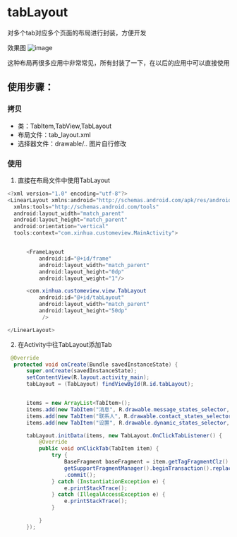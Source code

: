# tabLayout
对多个tab对应多个页面的布局进行封装，方便开发

效果图
![image](https://github.com/sLiKangli/tabLayout.git/iamge/effect.gif.gif)


这种布局再很多应用中非常常见，所有封装了一下，在以后的应用中可以直接使用

## 使用步骤：
### 拷贝
  - 类：TabItem,TabView,TabLayout
  - 布局文件：tab_layout.xml
  - 选择器文件：drawable/..  图片自行修改
  
### 使用
  1. 直接在布局文件中使用TabLayout
  ``` java
  <?xml version="1.0" encoding="utf-8"?>
<LinearLayout xmlns:android="http://schemas.android.com/apk/res/android"
    xmlns:tools="http://schemas.android.com/tools"
    android:layout_width="match_parent"
    android:layout_height="match_parent"
    android:orientation="vertical"
    tools:context="com.xinhua.customeview.MainActivity">


        <FrameLayout
            android:id="@+id/frame"
            android:layout_width="match_parent"
            android:layout_height="0dp"
            android:layout_weight="1"/>

        <com.xinhua.customeview.view.TabLayout
            android:id="@+id/tabLayout"
            android:layout_width="match_parent"
            android:layout_height="50dp"
             />

</LinearLayout>

  
  ```
 2. 在Activity中往TabLayout添加Tab
  ```java
   @Override
    protected void onCreate(Bundle savedInstanceState) {
        super.onCreate(savedInstanceState);
        setContentView(R.layout.activity_main);
        tabLayout = (TabLayout) findViewById(R.id.tabLayout);


        items = new ArrayList<TabItem>();
        items.add(new TabItem("消息", R.drawable.message_states_selector, MainFragent.class));
        items.add(new TabItem("联系人", R.drawable.contact_states_selector, ContactFragent.class));
        items.add(new TabItem("设置", R.drawable.dynamic_states_selector, SettingFragent.class));

        tabLayout.initData(items, new TabLayout.OnClickTabListener() {
            @Override
            public void onClickTab(TabItem item) {
                try {
                    BaseFragment baseFragment = item.getTagFragmentClz().newInstance();
                    getSupportFragmentManager().beginTransaction().replace(R.id.frame, baseFragment)
                    .commit();
                } catch (InstantiationException e) {
                    e.printStackTrace();
                } catch (IllegalAccessException e) {
                    e.printStackTrace();
                }

            }
        });
  ```
  
  
  
